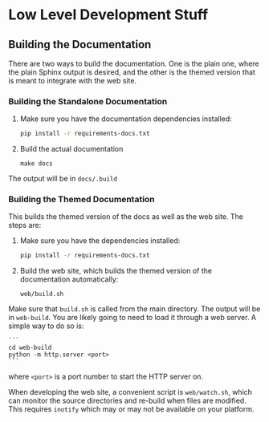 # Low Level Development Stuff

## Building the Documentation

There are two ways to build the documentation. One is the plain one, where
the plain Sphinx output is desired, and the other is the themed version that
is meant to integrate with the web site.

### Building the Standalone Documentation

1. Make sure you have the documentation dependencies installed:
    ```sh
    pip install -r requirements-docs.txt
    ```

2.  Build the actual documentation
    ```
    make docs
    ```

The output will be in `docs/.build`


### Building the Themed Documentation

This builds the themed version of the docs as well as the web site. The steps
are:

1. Make sure you have the dependencies installed:
    ```sh
    pip install -r requirements-docs.txt
    ```

2. Build the web site, which builds the themed version of the documentation
automatically:
    ```
    web/build.sh
    ```

Make sure that `build.sh` is called from the main directory. The output will
be in `web-build`. You are likely going to need to load it through a web
server. A simple way to do so is:

    ```
    cd web-build
    python -m http.server <port>
    ```

where `<port>` is a port number to start the HTTP server on.

When developing the web site, a convenient script is `web/watch.sh`, which can
monitor the source directories and re-build when files are modified. This
requires `inotify` which may or may not be available on your platform.
